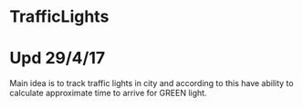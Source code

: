 # TrafficLights

# Upd 29/4/17
Main idea is to track traffic lights in city and according to this have ability to calculate approximate time to arrive for GREEN light.

